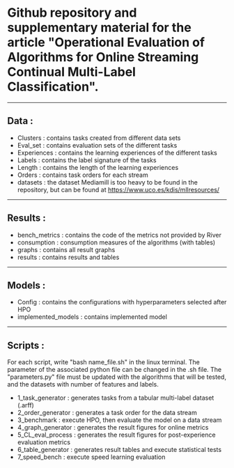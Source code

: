 # Github repository and supplementary material for the article "Operational Evaluation of Algorithms for Online Streaming Continual Multi-Label Classification".
___

## Data :
- Clusters : contains tasks created from different data sets
- Eval_set : contains evaluation sets of the different tasks
- Experiences : contains the learning experiences of the different tasks
- Labels : contains the label signature of the tasks
- Length : contains the length of the learning experiences
- Orders : contains task orders for each stream
- datasets : the dataset Mediamill is too heavy to be found in the repository, but can be found at https://www.uco.es/kdis/mllresources/

___

## Results :
- bench_metrics : contains the code of the metrics not provided by River
- consumption : consumption measures of the algorithms (with tables)
- graphs : contains all result graphs
- results : contains results and tables

___

## Models :
- Config : contains the configurations with hyperparameters selected after HPO
- implemented_models : contains implemented model

___

## Scripts :
For each script, write "bash name_file.sh" in the linux terminal.
The parameter of the associated python file can be changed in the .sh file.
The "parameters.py" file must be updated with the algorithms that will be tested, and the datasets with number of features and labels.

- 1_task_generator : generates tasks from a tabular multi-label dataset (.arff)
- 2_order_generator : generates a task order for the data stream
- 3_benchmark : execute HPO, then evaluate the model on a data stream
- 4_graph_generator : generates the result figures for online metrics
- 5_CL_eval_process : generates the result figures for post-experience evaluation metrics
- 6_table_generator : generates result tables and execute statistical tests
- 7_speed_bench : execute speed learning evaluation
